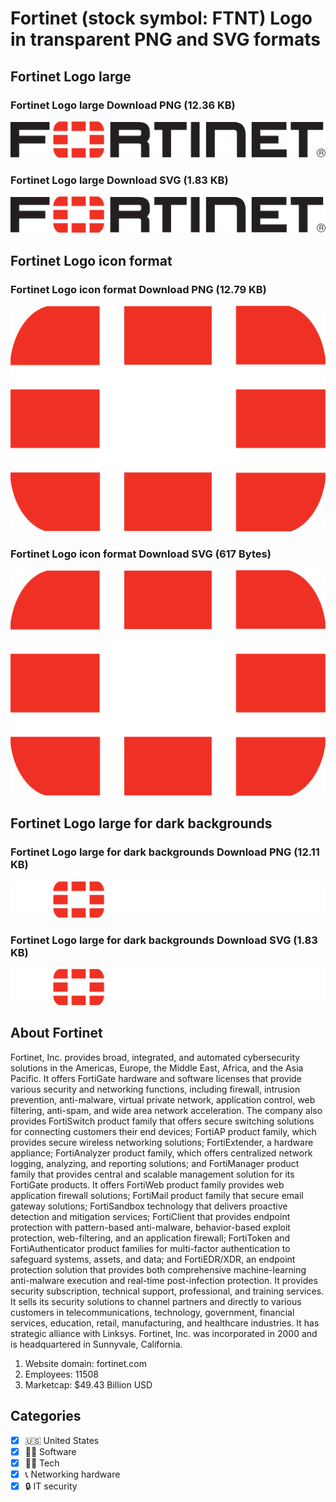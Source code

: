 # Fortinet (stock symbol: FTNT) Logo in transparent PNG and SVG formats

## Fortinet Logo large

### Fortinet Logo large Download PNG (12.36 KB)

![Fortinet Logo large Download PNG (12.36 KB)](/img/orig/FTNT_BIG-27c76f8c.png)

### Fortinet Logo large Download SVG (1.83 KB)

![Fortinet Logo large Download SVG (1.83 KB)](/img/orig/FTNT_BIG-8478dce0.svg)

## Fortinet Logo icon format

### Fortinet Logo icon format Download PNG (12.79 KB)

![Fortinet Logo icon format Download PNG (12.79 KB)](/img/orig/FTNT-745f92ba.png)

### Fortinet Logo icon format Download SVG (617 Bytes)

![Fortinet Logo icon format Download SVG (617 Bytes)](/img/orig/FTNT-237348e8.svg)

## Fortinet Logo large for dark backgrounds

### Fortinet Logo large for dark backgrounds Download PNG (12.11 KB)

![Fortinet Logo large for dark backgrounds Download PNG (12.11 KB)](/img/orig/FTNT_BIG.D-c3df2045.png)

### Fortinet Logo large for dark backgrounds Download SVG (1.83 KB)

![Fortinet Logo large for dark backgrounds Download SVG (1.83 KB)](/img/orig/FTNT_BIG.D-35ebdddc.svg)

## About Fortinet

Fortinet, Inc. provides broad, integrated, and automated cybersecurity solutions in the Americas, Europe, the Middle East, Africa, and the Asia Pacific. It offers FortiGate hardware and software licenses that provide various security and networking functions, including firewall, intrusion prevention, anti-malware, virtual private network, application control, web filtering, anti-spam, and wide area network acceleration. The company also provides FortiSwitch product family that offers secure switching solutions for connecting customers their end devices; FortiAP product family, which provides secure wireless networking solutions; FortiExtender, a hardware appliance; FortiAnalyzer product family, which offers centralized network logging, analyzing, and reporting solutions; and FortiManager product family that provides central and scalable management solution for its FortiGate products. It offers FortiWeb product family provides web application firewall solutions; FortiMail product family that secure email gateway solutions; FortiSandbox technology that delivers proactive detection and mitigation services; FortiClient that provides endpoint protection with pattern-based anti-malware, behavior-based exploit protection, web-filtering, and an application firewall; FortiToken and FortiAuthenticator product families for multi-factor authentication to safeguard systems, assets, and data; and FortiEDR/XDR, an endpoint protection solution that provides both comprehensive machine-learning anti-malware execution and real-time post-infection protection. It provides security subscription, technical support, professional, and training services. It sells its security solutions to channel partners and directly to various customers in telecommunications, technology, government, financial services, education, retail, manufacturing, and healthcare industries. It has strategic alliance with Linksys. Fortinet, Inc. was incorporated in 2000 and is headquartered in Sunnyvale, California.

1. Website domain: fortinet.com
2. Employees: 11508
3. Marketcap: $49.43 Billion USD


## Categories
- [x] 🇺🇸 United States
- [x] 👨‍💻 Software
- [x] 👩‍💻 Tech
- [x] 📞 Networking hardware
- [x] 🔒 IT security
